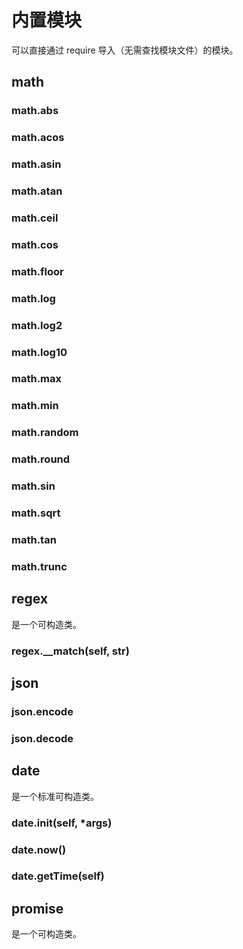 内置模块
======
可以直接通过 require 导入（无需查找模块文件）的模块。

<!--官方实现中（暂未实现）的非标准内置模块：fs, unicode, http, base64, cli-->
## math
### math.abs
### math.acos
### math.asin
### math.atan
### math.ceil
### math.cos
### math.floor
### math.log
### math.log2
### math.log10
### math.max
### math.min
### math.random
### math.round
### math.sin
### math.sqrt
### math.tan
### math.trunc

## regex
是一个可构造类。
### regex.__match(self, str)

## json
### json.encode
### json.decode

## date
是一个标准可构造类。
### date.init(self, *args)
### date.now()
### date.getTime(self)

## promise
是一个可构造类。

<!-- package -->